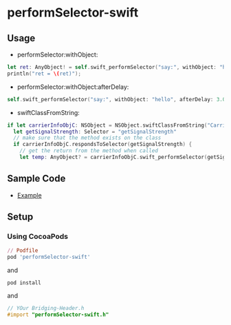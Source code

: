 # performSelector-swift

## Usage

- performSelector:withObject:

```swift
let ret: AnyObject! = self.swift_performSelector("say:", withObject: "hello")
println("ret = \(ret)");
```

- performSelector:withObject:afterDelay:

```swift
self.swift_performSelector("say:", withObject: "hello", afterDelay: 3.0)
```

- swiftClassFromString:

```swift
if let carrierInfoObjC: NSObject = NSObject.swiftClassFromString("CarrierInfoObjC") as? NSObject {
  let getSignalStrength: Selector = "getSignalStrength"
  // make sure that the method exists on the class
  if carrierInfoObjC.respondsToSelector(getSignalStrength) {
    // get the return from the method when called
    let temp: AnyObject? = carrierInfoObjC.swift_performSelector(getSignalStrength)
```

## Sample Code

- [Example](https://github.com/tokorom/performSelector-swift/tree/master/Example)

## Setup

### Using CocoaPods

```ruby
// Podfile
pod 'performSelector-swift'
```

and

```shell
pod install
```

and

```objective-c
// YOur Bridging-Header.h
#import "performSelector-swift.h"
```
